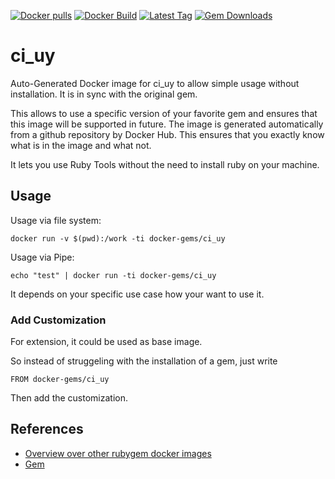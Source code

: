 [![Docker pulls](https://img.shields.io/docker/pulls/rubygem/ci_uy.svg)](https://hub.docker.com/r/rubygem/ci_uy/)
[![Docker Build](https://img.shields.io/docker/automated/rubygem/ci_uy.svg)](https://hub.docker.com/r/rubygem/ci_uy/)
[![Latest Tag](https://img.shields.io/github/tag/docker-rubygem/ci_uy.svg)](https://hub.docker.com/r/rubygem/ci_uy/)
[![Gem Downloads](https://img.shields.io/gem/dt/ci_uy.svg)](https://rubygems.org/gems/ci_uy/)
# ci_uy

Auto-Generated Docker image for ci_uy to allow simple usage without installation.
It is in sync with the original gem.

This allows to use a specific version of your favorite gem and ensures that this image will be supported in future.
The image is generated automatically from a github repository by Docker Hub.
This ensures that you exactly know what is in the image and what not.

It lets you use Ruby Tools without the need to install ruby on your machine.

## Usage

Usage via file system:

`docker run -v $(pwd):/work -ti docker-gems/ci_uy`

Usage via Pipe:

`echo "test" | docker run -ti docker-gems/ci_uy`

It depends on your specific use case how your want to use it.

### Add Customization

For extension, it could be used as base image.

So instead of struggeling with the installation of a gem, just write

`FROM docker-gems/ci_uy`

Then add the customization.

## References

 - [Overview over other rubygem docker images](https://github.com/thinkbot/docker-rubygem)
 - [Gem](https://rubygems.org/gems/ci_uy/)

